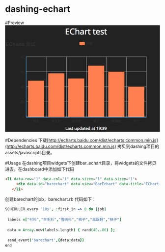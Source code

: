 # dashing-echart

#Preview
![](https://github.com/luotuocao2008/ImageCache/blob/master/barechart.png)

#Dependencies
下载[http://echarts.baidu.com/dist/echarts.common.min.js](http://echarts.baidu.com/dist/echarts.common.min.js) 拷贝到dashing项目的assets/javascripts目录。

#Usage
在dashing项目widgets下创建bar_echart目录，将widgets的文件拷贝进去。在dashboard中添加如下代码</br>
 ```html
 <li data-row="1" data-col="1" data-sizex="1" data-sizey="1">
      <div data-id="barechart" data-view="BarEchart" data-title="EChart test" data-moreinfo="" ></div>
    </li>
```
    
创建barechart的job，barechart.rb 代码如下：</br>

```coffeescript
SCHEDULER.every '10s', :first_in => 0 do |job|

 labels =["衬衫","羊毛衫","雪纺衫","裤子","高跟鞋","袜子"]

 data = Array.new(labels.length) { rand(40..80) };

 send_event('barechart',{data:data})
end
```
